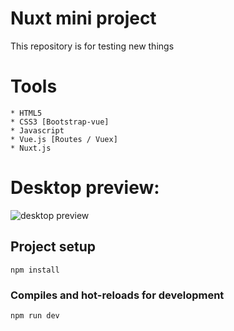 # Nuxt mini project
This repository is for testing new things

# Tools 
```
* HTML5
* CSS3 [Bootstrap-vue]
* Javascript
* Vue.js [Routes / Vuex]
* Nuxt.js
```

# Desktop preview:

<img src="https://i.imgur.com/qCdfM1A.png" alt="desktop preview">

## Project setup
```
npm install
```

### Compiles and hot-reloads for development
```
npm run dev
```
